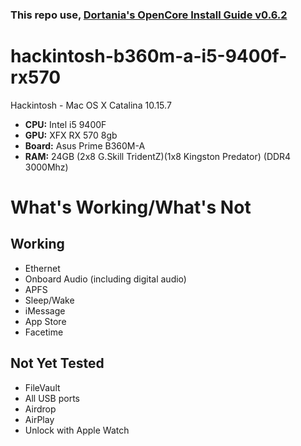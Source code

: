 ### This repo use, [Dortania's OpenCore Install Guide v0.6.2](https://dortania.github.io/OpenCore-Install-Guide/)


# hackintosh-b360m-a-i5-9400f-rx570
Hackintosh - Mac OS X Catalina 10.15.7

 - **CPU:** Intel i5 9400F
 - **GPU:** XFX RX 570 8gb
 - **Board:** Asus Prime B360M-A
 - **RAM:** 24GB (2x8 G.Skill TridentZ)(1x8 Kingston Predator) (DDR4
   3000Mhz)
   
   
# What's Working/What's Not
## Working
- Ethernet
- Onboard Audio (including digital audio)
- APFS
- Sleep/Wake
- iMessage
- App Store
- Facetime

## Not Yet Tested
- FileVault
- All USB ports
- Airdrop
- AirPlay
- Unlock with Apple Watch
